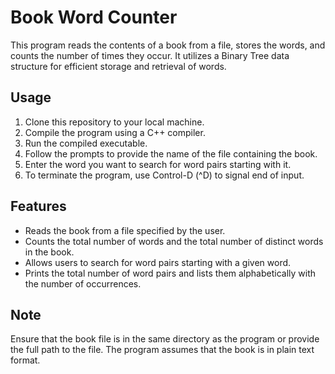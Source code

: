 # Book Word Counter

This program reads the contents of a book from a file, stores the words, and counts the number of times they occur. 
It utilizes a Binary Tree data structure for efficient storage and retrieval of words.

## Usage

1. Clone this repository to your local machine.
2. Compile the program using a C++ compiler.
3. Run the compiled executable.
4. Follow the prompts to provide the name of the file containing the book.
5. Enter the word you want to search for word pairs starting with it.
6. To terminate the program, use Control-D (^D) to signal end of input.

## Features

* Reads the book from a file specified by the user.
* Counts the total number of words and the total number of distinct words in the book.
* Allows users to search for word pairs starting with a given word.
* Prints the total number of word pairs and lists them alphabetically with the number of occurrences.

## Note

Ensure that the book file is in the same directory as the program or provide the full path to the file.
The program assumes that the book is in plain text format.
